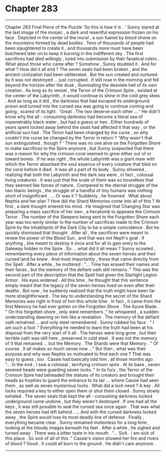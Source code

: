 
# Chapter 283


---

Chapter 283 Final Piece of the Puzzle
'So this is how it is . '
Sunny stared at the last image of the mosaic , a dark and resentful expression frozen on his face .
Depicted in the center of the mural , a sun fueled by blood shone on the mountains formed by dead bodies . Tens of thousands of people had been slaughtered to create it , and thousands more must have been butchered later on to keep it burning in the indifferent sky .
The first sacrifices had died willingly , lured into submission by their fanatical rulers . What about those who came after ? Somehow , Sunny doubted it .
And for what ? How did it all end ?
The seven seals had been broken , and the ancient civilization had been obliterated .
But the sun created and nurtured by it was not destroyed … just corrupted . It still rose in the morning and fell beyond the horizon after the dusk , illuminating the desolate hell of its own creation .
As long as its vessel , the Terror of the Crimson Spire , existed at the center of the Labyrinth , it would continue to shine in the cold grey skies . And as long as it did , the darkness that had escaped its underground prison and turned into the cursed sea was going to continue coming and going , scared of its light .
'Great . The two deserve each other … '
He didn't know why the all - consuming darkness had become a literal sea of impenetrably black water , but had a guess or two . Either hundreds of years spent locked away behind the seals had affected it that way , or the artificial sun had .
The Terror had been changed by the curse , so why couldn't the curse be changed by the Terror in return ?
'Why wasn't that sun extinguished , though ? '
There was no one alive on the Forgotten Shore to make sacrifices to the Spire anymore , but Sunny suspected that there was a reason for why the crimson coral seemed to grow either out of or toward bones . If he was right , the whole Labyrinth was a giant maw with which the Terror absorbed the soul essence of every creature that bled on the coral before it died .
It was all a part of its body .
Sunny shivered , realizing that both the Labyrinth and the dark sea were , in fact , colossal living creatures . It was just that the scale of them was so boundless that they seemed like forces of nature .
Compared to the eternal struggle of the two titanic beings , the struggle of a handful of tiny humans was nothing short of insignificant .
… Or was it ?
Suddenly , he frowned .
What about Nephis and her plan ? How did the Shard Memories come into all of this ?
At first , a dark thought entered his mind . He imagined that Changing Star was preparing a mass sacrifice of her own , a hecatomb to appease the Crimson Terror . The number of the Sleepers being sent to the Forgotten Shore each year was too eerily similar to the number of sacrifices made to the Crimson Spire by the inhabitants of the Dark City to be a simple coincidence .
But he quickly dismissed that thought . After all , the sacrifices were meant to renew the power of the Blood Sun , and that was not Neph's goal . If anything , she meant to destroy it once and for all to gain entry to the Gateway hidden in the Spire .
So … what did it all mean ?
Sunny scowled , remembering every piece of information about the seven heroes and their cursed land he knew . And most importantly , those that came directly from the Spell .
After a while , he muttered :
"... Time has erased their names and their faces , but the memory of the defiant oath still remains ."
This was the second part of the description that the Spell had given the Starlight Legion Armor .
His eyes widened .
All this time , he thought that this sentence simply meant that the legacy of the seven heroes lived on even after their deaths . But now , he suddenly realized that the truth might have been far more straightforward .
The key to understanding the secret of the Shard Memories was right in front of him this whole time . In fact , it came from the first Memory he had ever gotten on the Forgotten Shore .
The Azure Blade .
" On this forgotten shore , only steel remembers ," he whispered , a sudden understanding dawning on him like a revelation .
The memory of the defiant oath remained … and only steel remembered . Sunny rubbed his face .
" I am such a fool ."
Everything he needed to learn the truth had been at his disposal from the very start of it all . The heroes were long gone , but their terrible oath was still here , preserved in cold steel .
It was not the memory of it that remained … but the Memory .
The Shards were that Memory .
" Of course . It all makes so much sense now …"
But then , what was their purpose and why was Nephis so motivated to find each one ?
That was easy to guess , too . Cassie had basically told him , all those months ago .
"... In the end , I saw a colossal , terrifying crimson spire . At its base , seven severed heads were guarding seven locks ."
In its fury , the Terror of the Crimson Spire had beheaded the statues of its creators and brought their heads as trophies to guard the entrance to its lair … where Cassie had seen them , as well as seven mysterious locks .
What did a lock need ?
A key . All locks required a key to either open them or shut them closed .
Sunny slowly exhaled .
The seven seals that kept the all - consuming darkness locked underground came undone , but they weren't destroyed . If one had all the keys , it was still possible to seal the cursed sea once again . That was what the seven heroes had left behind .
… And with the cursed darkness locked away , the Spire would lose its most deadly line of defense .
Finally , everything became clear .
Sunny remained motionless for a long time , looking at the bloody images beneath his feet . After a while , he sighed and turned away .
There was a bitter taste in his mouth .
"... Sick . I am sick of this place . So sick of all of this ."
Cassie's vision showed her fire and rivers of blood ?
Good .
It could all burn to the ground .
He didn't care anymore .

---

